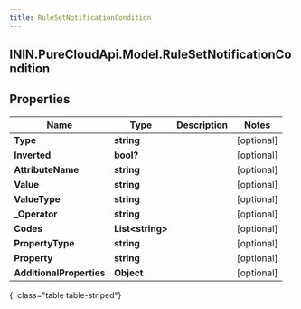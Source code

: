 ```yaml
---
title: RuleSetNotificationCondition
---
```

## ININ.PureCloudApi.Model.RuleSetNotificationCondition

## Properties

|Name | Type | Description | Notes|
|------------ | ------------- | ------------- | -------------|
| **Type** | **string** |  | [optional] |
| **Inverted** | **bool?** |  | [optional] |
| **AttributeName** | **string** |  | [optional] |
| **Value** | **string** |  | [optional] |
| **ValueType** | **string** |  | [optional] |
| **_Operator** | **string** |  | [optional] |
| **Codes** | **List&lt;string&gt;** |  | [optional] |
| **PropertyType** | **string** |  | [optional] |
| **Property** | **string** |  | [optional] |
| **AdditionalProperties** | **Object** |  | [optional] |
{: class="table table-striped"}


